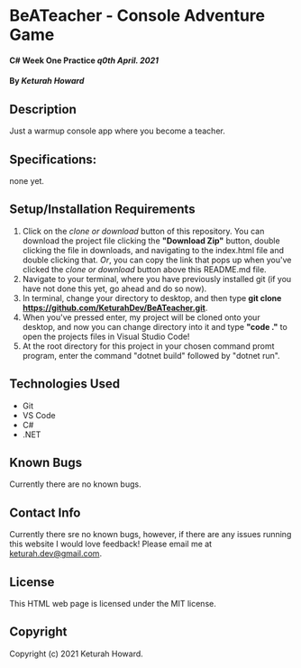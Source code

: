 # BeATeacher - Console Adventure Game

#### C# Week One Practice _q0th April. 2021_

#### By _**Keturah Howard**_

## Description

Just a warmup console app where you become a teacher.

## Specifications:

none yet.

<!-- | Specification | Example Input | Example Output |
| :------------- |:-------------| :-------------------|
| Assign amount of memories | Med | You have 7 memories |
| Choose Location to go look for friend | *type office* | You are now in the office, you can either look for friend, or talk to someone there |
| People are available to talk to at each location | *select talk action* | prompted with people you are available to talk to, you can type one, and discussion starts |
| User has a list of memories to tell them | *choose share memory* | "Well, dont you remember this (memory)?" |
| Some people will remember who your talking about, some dont | *select talk action and choose person 1 to talk to* | You can tell them a memory, they will say "Oh yeah! them!" | -->

## Setup/Installation Requirements

1. Click on the _clone or download_ button of this repository. You can download the project file clicking the **"Download Zip"** button, double clicking the file in downloads, and navigating to the index.html file and double clicking that. _Or_, you can copy the link that pops up when you've clicked the _clone or download_ button above this README.md file.
2. Navigate to your terminal, where you have previously installed git (if you have not done this yet, go ahead and do so now).
3. In terminal, change your directory to desktop, and then type **git clone https://github.com/KeturahDev/BeATeacher.git**.
4. When you've pressed enter, my project will be cloned onto your desktop, and now you can change directory into it and type **"code ."** to open the projects files in Visual Studio Code!
5. At the root directory for this project in your chosen command promt program, enter the command "dotnet build" followed by "dotnet run".

## Technologies Used

- Git
- VS Code
- C#
- .NET

## Known Bugs

Currently there are no known bugs.

## Contact Info

Currently there sre no known bugs, however, if there are any issues running this website I would love feedback! Please email me at keturah.dev@gmail.com.

## License

This HTML web page is licensed under the MIT license.

## Copyright

Copyright (c) 2021 Keturah Howard.
